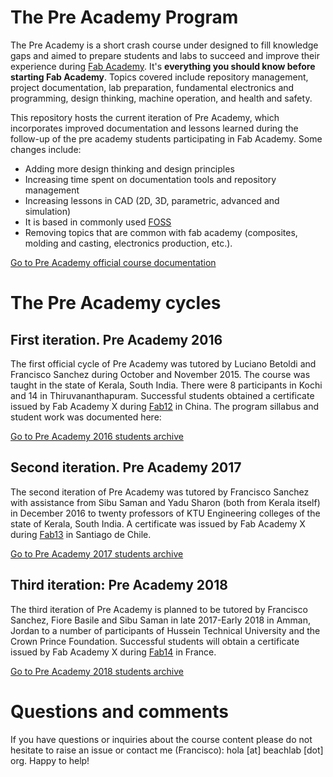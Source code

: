# The Pre Academy Program

The Pre Academy is a short crash course under designed to fill knowledge gaps and aimed to prepare students and labs to succeed and improve their experience during [Fab Academy](http://fabacademy.org). It's **everything you should know before starting Fab Academy**. Topics covered include repository management, project documentation, lab preparation, fundamental electronics and programming, design thinking, machine operation, and health and safety.

This repository hosts the current iteration of Pre Academy, which incorporates improved documentation and lessons learned during the follow-up of the pre academy students participating in Fab Academy. Some changes include:
* Adding more design thinking and design principles
* Increasing time spent on documentation tools and repository management
* Increasing lessons in CAD (2D, 3D, parametric, advanced and simulation)
* It is based in commonly used [FOSS](https://en.wikipedia.org/wiki/Free_and_open-source_software)
* Removing topics that are common with fab academy (composites, molding and casting, electronics production, etc.).

[Go to Pre Academy official course documentation](summary.md)

# The Pre Academy cycles

## First iteration. Pre Academy 2016
The first official cycle of Pre Academy was tutored by Luciano Betoldi and Francisco Sanchez during October and November 2015. The course was taught in the state of Kerala, South India. There were 8 participants in Kochi and 14 in Thiruvananthapuram. Successful students obtained a certificate issued by Fab Academy X during [Fab12](http://fab12.fabevent.org) in China. The program sillabus and student work was documented here:

[Go to Pre Academy 2016 students archive](http://thebeachlab.github.io/)

## Second iteration. Pre Academy 2017
The second iteration of Pre Academy was tutored by Francisco Sanchez with assistance from Sibu Saman and Yadu Sharon (both from Kerala itself) in December 2016 to twenty professors of KTU Engineering colleges of the state of Kerala, South India. A certificate was issued by Fab Academy X during [Fab13](http://fab13.fabevent.org) in Santiago de Chile.

[Go to Pre Academy 2017 students archive](http://archive.fabacademy.org/fabacademyx/preacademy2017/)

## Third iteration: Pre Academy 2018
The third iteration of Pre Academy is planned to be tutored by Francisco Sanchez, Fiore Basile and Sibu Saman in late 2017-Early 2018 in Amman, Jordan to a number of participants of Hussein Technical University and the Crown Prince Foundation. Successful students will obtain a certificate issued by Fab Academy X during [Fab14](http://fab14.fabevent.org) in France.

[Go to Pre Academy 2018 students archive](https://fabcloud.io/preacademy/preacademy2018/)

# Questions and comments
If you have questions or inquiries about the course content please do not hesitate to raise an issue or contact me (Francisco): hola [at] beachlab [dot] org. Happy to help!
